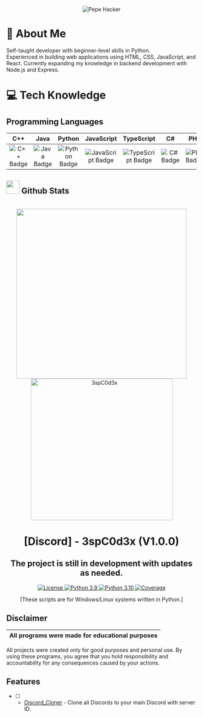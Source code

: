 <p align="center">
  <img src="https://media.tenor.com/JZFx5PtapzcAAAAC/pepe-hacker-pog.gif" alt="Pepe Hacker">
</p>

# 🌅 About Me
Self-taught developer with beginner-level skills in Python. <br> 
Experienced in building web applications using HTML, CSS, JavaScript, and React. Currently expanding my knowledge in backend development with Node.js and Express.

# 💻 Tech Knowledge
## Programming Languages
| C++ | Java | Python | JavaScript | TypeScript | C# | PHP |
|:---:|:----:|:------:|:----------:|:----------:|:--:|:---------:|
| ![C++ Badge](https://img.shields.io/badge/c++-%2300599C.svg?style=for-the-badge&logo=c%2B%2B&logoColor=white) | ![Java Badge](https://img.shields.io/badge/java-%23ED8B00.svg?style=for-the-badge&logo=java&logoColor=white) | ![Python Badge](https://img.shields.io/badge/python-3670A0?style=for-the-badge&logo=python&logoColor=ffdd54) | ![JavaScript Badge](https://img.shields.io/badge/javascript-%23323330.svg?style=for-the-badge&logo=javascript&logoColor=%23F7DF1E) | ![TypeScript Badge](https://img.shields.io/badge/typescript-%23007ACC.svg?style=for-the-badge&logo=typescript&logoColor=white) | ![C# Badge](https://img.shields.io/badge/C%23-%23239120.svg?style=for-the-badge&logo=c-sharp&logoColor=white) | ![PHP Badge](https://img.shields.io/badge/PHP-777BB4?style=for-the-badge&logo=php&logoColor=white)|

## <img src="https://media.giphy.com/media/iY8CRBdQXODJSCERIr/giphy.gif" width="35"><b> Github Stats </b>
<br>

<div align="center">
  <a href="https://github.com/3spC0d3x/">
    <img src="https://github-readme-stats.vercel.app/api?username=3spC0d3x&include_all_commits=true&count_private=true&show_icons=true&line_height=20&title_color=7A7ADB&icon_color=2234AE&text_color=D3D3D3&bg_color=0,000000,130F40" width="450"/>
    <img src="https://github-readme-stats.vercel.app/api/top-langs?username=3spC0d3x&show_icons=true&locale=en&layout=compact&line_height=20&title_color=7A7ADB&icon_color=2234AE&text_color=D3D3D3&bg_color=0,000000,130F40" width="375" alt="3spC0d3x"/>
  </a>
</div>

<h1 align="center">[Discord] - 3spC0d3x (V1.0.0)</h1>
<h2 align="center">The project is still in development with updates as needed.</h2>

<p align="center">
  <a href="https://github.com/3spC0d3x/3spC0d3x/blob/main/LICENSE.txt">
    <img src="https://img.shields.io/badge/License-MIT-important" alt="License">
  </a>
  <a href="https://www.python.org">
    <img src="https://img.shields.io/badge/Python-3.9-informational.svg" alt="Python 3.9">
  </a>
  <a href="https://www.python.org">
    <img src="https://img.shields.io/badge/Python-3.10-informational.svg" alt="Python 3.10">
  </a>
  <a href="https://github.com/3spC0d3x">
    <img src="https://img.shields.io/badge/coverage-95%25-green" alt="Coverage">
  </a>
</p>

<p align="center">
  [These scripts are for Windows/Linux systems written in Python.]
</p>

## Disclaimer

| All programs were made for educational purposes |
|-------------------------------------------------|
All projects were created only for good purposes and personal use.
By using these programs, you agree that you hold responsibility and accountability for any consequences caused by your actions.

## Features
- [ ] - [Discord_Cloner](https://github.com/3spC0d3x/Discord_Cloner) - Clone all Discords to your main Discord with server ID.
